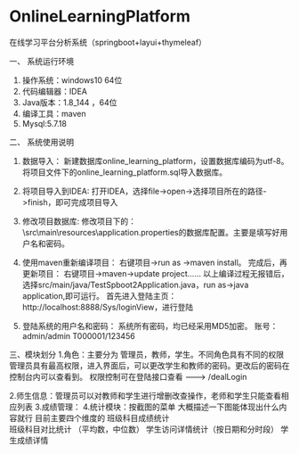 # OnlineLearningPlatform
在线学习平台分析系统（springboot+layui+thymeleaf）


一、	系统运行环境
1.	操作系统：windows10 64位
2.	代码编辑器：IDEA 
3.	Java版本：1.8_144 ，64位
4.	编译工具：maven
5.	Mysql:5.7.18

二、	系统使用说明
1.	数据导入：
新建数据库online_learning_platform，设置数据库编码为utf-8。将项目文件下的online_learning_platform.sql导入数据库。

2.	将项目导入到IDEA:
打开IDEA，选择file->open->选择项目所在的路径->finish，即可完成项目导入

3.	修改项目数据库:
修改项目下的：\src\main\resources\application.properties的数据库配置。主要是填写好用户名和密码。
 

4.	使用maven重新编译项目：
右键项目->run as ->maven install。
完成后，再更新项目：
右键项目->maven->update project……
以上编译过程无报错后，选择src/main/java/TestSpboot2Application.java，run as->java application,即可运行。
首先进入登陆主页：http://localhost:8888/Sys/loginView，进行登陆

5.	登陆系统的用户名和密码：
系统所有密码，均已经采用MD5加密。
账号： admin/admin
      T000001/123456


三、模块划分
1.角色：主要分为 管理员，教师，学生。不同角色具有不同的权限
        管理员具有最高权限，进入界面后，可以更改学生和教师的密码。更改后的密码在控制台内可以查看到。
        权限控制可在登陆接口查看 --->  /dealLogin
        
2.师生信息：管理员可以对教师和学生进行增删改查操作，老师和学生只能查看相应列表
3.成绩管理：
4.统计模块：按截图的菜单 大概描述一下图能体现出什么内容就行 目前主要四个维度的
            班级科目成绩统计  
            班级科目对比统计 （平均数，中位数）
            学生访问详情统计（按日期和分时段）
            学生成绩详情
            



